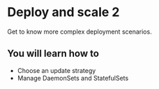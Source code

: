 # Deploy and scale 2

Get to know more complex deployment scenarios.


## You will learn how to
- Choose an update strategy
- Manage DaemonSets and StatefulSets
